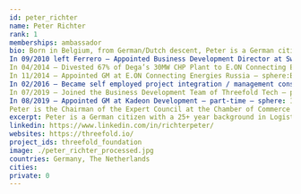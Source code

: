 ```yaml
---
id: peter_richter
name: Peter Richter
rank: 1
memberships: ambassador
bio: Born in Belgium, from German/Dutch descent, Peter is a German citizen with a 25+ year background in Logistics & Supply Chain, of which the last 15 years managing the Supply Chain for Ferrero Russia.
In 09/2010 left Ferrero – Appointed Business Development Director at Swiss based DEGA AG - sphere: Industrial Park Development & Decentralised Energy
In 04/2014 – Divested 67% of Dega’s 30MW CHP Plant to E.ON Connecting Energies
In 11/2014 – Appointed GM at E.ON Connecting Energies Russia – sphere:B2B Decentralised Energy
In 02/2016 – Became self employed project integration / management consultant –sphere: primarily Industrial Development & Construction and Decentralised Energy 
In 07/2019 – Joined the Business Development Team of Threefold Tech – part-time – sphere IT infrastructure 
In 08/2019 – Appointed GM at Kadeon Development – part-time – sphere: Industrial Development & Construction
Peter is the Chairman of the Expert Council at the Chamber of Commerce & Industry of Odintsovo (RF), Member of the Expert Council at the Strategy Foundation, as well as an Ambassador at the Threefold Foundation. Business Development fell in love with Threefold Threefold is a wonderful Ecosystem based on cutting edge & disruptive information technology, bringing together amazing people and offering a range of great business models, as well as incredible social impact opportunities, hopefully allowing us to contribute to making this a better world for generations to come 
excerpt: Peter is a German citizen with a 25+ year background in Logistics & Supply Chain
linkedin: https://www.linkedin.com/in/richterpeter/
websites: https://threefold.io/
project_ids: threefold_foundation
image: ./peter_richter_processed.jpg
countries: Germany, The Netherlands
cities:
private: 0
---
```

